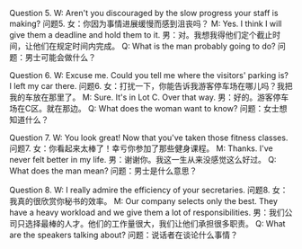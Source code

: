 Question 5. W: Aren't you discouraged by the slow progress your staff is making?
问题5. 女：你因为事情进展缓慢而感到沮丧吗？
M: Yes. I think I will give them a deadline and hold them to it.
男：对。我想我得他们定个截止时间，让他们在规定时间内完成。
Q: What is the man probably going to do?
问题：男士可能会做什么？

Question 6. W: Excuse me. Could you tell me where the visitors' parking is? I left my car there.
问题6. 女：打扰一下，你能告诉我游客停车场在哪儿吗？我把我的车放在那里了。
M: Sure. It's in Lot C. Over that way.
男：好的。游客停车场在C区。就在那边。
Q: What does the woman want to know?
问题：女士想知道什么？

Question 7. W: You look great! Now that you've taken those fitness classes.
问题7. 女：你看起来太棒了！幸亏你参加了那些健身课程。
M: Thanks. I've never felt better in my life.
男：谢谢你。我这一生从来没感觉这么好过。
Q: What does the man mean?
问题：男士是什么意思？

Question 8. W: I really admire the efficiency of your secretaries.
问题8. 女：我真的很欣赏你秘书的效率。
M: Our company selects only the best. They have a heavy workload and we give them a lot of responsibilities.
男：我们公司只选择最棒的人才。他们的工作量很大，我们让他们承担很多职责。
Q: What are the speakers talking about?
问题：说话者在谈论什么事情？
